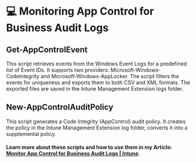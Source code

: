 # :computer: Monitoring App Control for Business Audit Logs

## Get-AppControlEvent
This script retrieves events from the Windows Event Logs for a predefined list of Event IDs. 
It supports two providers: Microsoft-Windows-CodeIntegrity and Microsoft-Windows-AppLocker. 
The script filters the events for uniqueness and exports them to both CSV and XML formats. 
The exported files are saved in the Intune Management Extension logs folder.

## New-AppControlAuditPolicy

This script generates a Code Integrity (AppControl) audit policy.
It creates the policy in the Intune Management Extension log folder, converts it into a supplemental policy.


#### Learn more about these scripts and how to use them in my Article: [Monitor App Control for Business Audit Logs | Intune](https://michaelsendpoint.com/intune/monitor_appcontrol.html).
